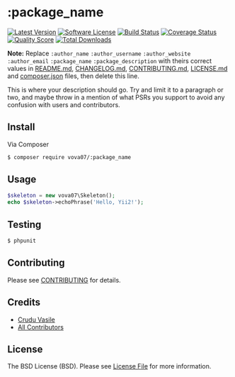 # :package_name

[![Latest Version](https://img.shields.io/github/release/vova07/:package_name.svg?style=flat-square)](https://github.com/vova07/:package_name/releases)
[![Software License](https://img.shields.io/badge/license-MIT-brightgreen.svg?style=flat-square)](LICENSE.md)
[![Build Status](https://img.shields.io/travis/vova07/:package_name/master.svg?style=flat-square)](https://travis-ci.org/vova07/:package_name)
[![Coverage Status](https://img.shields.io/scrutinizer/coverage/g/vova07/:package_name.svg?style=flat-square)](https://scrutinizer-ci.com/g/vova07/:package_name/code-structure)
[![Quality Score](https://img.shields.io/scrutinizer/g/vova07/:package_name.svg?style=flat-square)](https://scrutinizer-ci.com/g/vova07/:package_name)
[![Total Downloads](https://img.shields.io/packagist/dt/vova07/:package_name.svg?style=flat-square)](https://packagist.org/packages/vova07/:package_name)

**Note:** Replace ```:author_name``` ```:author_username``` ```:author_website``` ```:author_email``` ```:package_name```
```:package_description``` with theirs correct values in [README.md](README.md), [CHANGELOG.md](CHANGELOG.md),
[CONTRIBUTING.md](CONTRIBUTING.md), [LICENSE.md](LICENSE.md) and [composer.json](composer.json) files, then delete this
line.

This is where your description should go. Try and limit it to a paragraph or two, and maybe throw in a mention of what
PSRs you support to avoid any confusion with users and contributors.

## Install

Via Composer

```bash
$ composer require vova07/:package_name
```

## Usage

```php
$skeleton = new vova07\Skeleton();
echo $skeleton->echoPhrase('Hello, Yii2!');
```

## Testing

```bash
$ phpunit
```

## Contributing

Please see [CONTRIBUTING](CONTRIBUTING.md) for details.

## Credits

- [Crudu Vasile](https://github.com/vova07)
- [All Contributors](../../contributors)

## License

The BSD License (BSD). Please see [License File](LICENSE.md) for more information.
